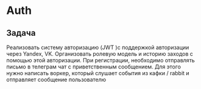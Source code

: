# Auth

## Задача

Реализовать систему авторизацию (JWT )с поддержкой авторизации через Yandex, VK. Организовать ролевую модель и историю заходов с помощью этой авторизации. При регистрации, необходимо отправлять письмо в телеграм чат с приветственным сообщением. Для этого нужно написать воркер,  который слушает события из кафки / rabbit и отправляет сообщение пользователю

